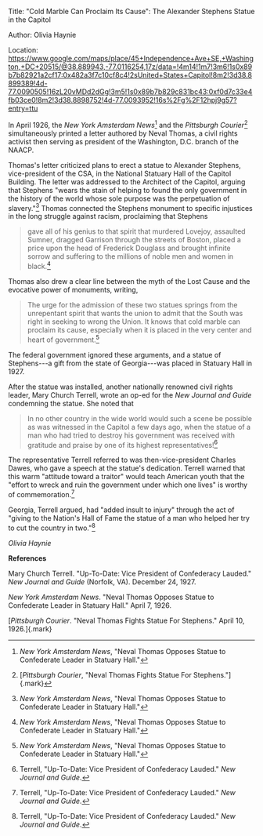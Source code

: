Title: "Cold Marble Can Proclaim Its Cause": The Alexander Stephens
Statue in the Capitol

Author: Olivia Haynie

Location:
<https://www.google.com/maps/place/45+Independence+Ave+SE,+Washington,+DC+20515/@38.889943,-77.0116254,17z/data=!4m14!1m7!3m6!1s0x89b7b82921a2cf17:0x482a3f7c10cf8c4!2sUnited+States+Capitol!8m2!3d38.8899389!4d-77.0090505!16zL20vMDd2dGg!3m5!1s0x89b7b829c831bc43:0xf0d7c33e4fb03ce0!8m2!3d38.8898752!4d-77.0093952!16s%2Fg%2F12hpj9g57?entry=ttu>

In April 1926, the *New York Amsterdam News*[^1] and the *Pittsburgh
Courier*[^2] simultaneously printed a letter authored by Neval Thomas, a
civil rights activist then serving as president of the Washington, D.C.
branch of the NAACP.

Thomas's letter criticized plans to erect a statue to Alexander
Stephens, vice-president of the CSA, in the National Statuary Hall of
the Capitol Building. The letter was addressed to the Architect of the
Capitol, arguing that Stephens "wears the stain of helping to found the
only government in the history of the world whose sole purpose was the
perpetuation of slavery."[^3] Thomas connected the Stephens monument to
specific injustices in the long struggle against racism, proclaiming
that Stephens

> gave all of his genius to that spirit that murdered Lovejoy, assaulted
> Sumner, dragged Garrison through the streets of Boston, placed a price
> upon the head of Frederick Douglass and brought infinite sorrow and
> suffering to the millions of noble men and women in black.[^4]

Thomas also drew a clear line between the myth of the Lost Cause and the
evocative power of monuments, writing,

> The urge for the admission of these two statues springs from the
> unrepentant spirit that wants the union to admit that the South was
> right in seeking to wrong the Union. It knows that cold marble can
> proclaim its cause, especially when it is placed in the very center
> and heart of government.[^5]

The federal government ignored these arguments, and a statue of
Stephens---a gift from the state of Georgia---was placed in Statuary
Hall in 1927.

After the statue was installed, another nationally renowned civil rights
leader, Mary Church Terrell, wrote an op-ed for the *New Journal and
Guide* condemning the statue. She noted that

> In no other country in the wide world would such a scene be possible
> as was witnessed in the Capitol a few days ago, when the statue of a
> man who had tried to destroy his government was received with
> gratitude and praise by one of its highest representatives![^6]

The representative Terrell referred to was then-vice-president Charles
Dawes, who gave a speech at the statue's dedication. Terrell warned that
this warm "attitude toward a traitor" would teach American youth that
the "effort to wreck and ruin the government under which one lives" is
worthy of commemoration.[^7]

Georgia, Terrell argued, had "added insult to injury" through the act of
"giving to the Nation's Hall of Fame the statue of a man who helped her
try to cut the country in two."[^8]

*Olivia Haynie*

**References**

Mary Church Terrell. "Up-To-Date: Vice President of Confederacy Lauded."
*New Journal and Guide* (Norfolk, VA). December 24, 1927.

*New York Amsterdam News*. "Neval Thomas Opposes Statue to Confederate
Leader in Statuary Hall." April 7, 1926.

[*Pittsburgh Courier*. "Neval Thomas Fights Statue For Stephens." April
10, 1926.]{.mark}

[^1]: *New York Amsterdam News*, "Neval Thomas Opposes Statue to
    Confederate Leader in Statuary Hall."

[^2]: [*Pittsburgh Courier*, "Neval Thomas Fights Statue For
    Stephens."]{.mark}

[^3]: *New York Amsterdam News*, "Neval Thomas Opposes Statue to
    Confederate Leader in Statuary Hall."

[^4]: *New York Amsterdam News*, "Neval Thomas Opposes Statue to
    Confederate Leader in Statuary Hall."

[^5]: *New York Amsterdam News*, "Neval Thomas Opposes Statue to
    Confederate Leader in Statuary Hall."

[^6]: Terrell, "Up-To-Date: Vice President of Confederacy Lauded." *New
    Journal and Guide*.

[^7]: Terrell, "Up-To-Date: Vice President of Confederacy Lauded." *New
    Journal and Guide*.

[^8]: Terrell, "Up-To-Date: Vice President of Confederacy Lauded." *New
    Journal and Guide*.
